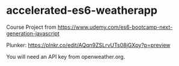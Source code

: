 # accelerated-es6-weatherapp
Course Project from https://www.udemy.com/es6-bootcamp-next-generation-javascript

Plunker: https://plnkr.co/edit/AQqn9ZSLrvUTs08jGXpy?p=preview

You will need an API key from openweather.org.
